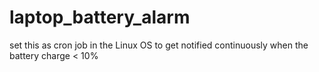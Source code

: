 # laptop_battery_alarm
set this as cron job in the Linux OS to get notified continuously when the battery charge &lt; 10% 
